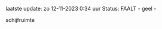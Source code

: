 laatste update: 
zo 12-11-2023  0:34   uur 
Status: FAALT - geel - 
<div class="service Y">schijfruimte</div>